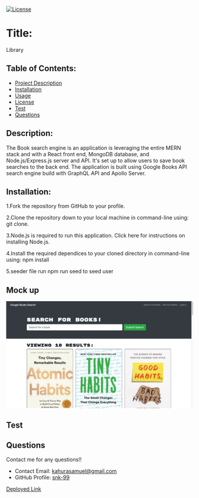   [![License](https://img.shields.io/badge/License-undefined-blue.svg)](https://opensource.org/licenses/undefined)
  
  # Title:
  Library
  

  ## Table of Contents: 
  * [Project Description](#description)
  * [Installation](#installation)
  * [Usage](#usage)
  * [License](#license)
  * [Test](#test)
  * [Questions](#questions)
  
  ## Description:
  The Book search engine is an application is leveraging the entire MERN stack and with a React front end, MongoDB database, and Node.js/Express.js server and API. It's set up to allow users to save book searches to the back end. The application is built using Google Books API search engine build with GraphQL API and Apollo Server.
  ## Installation:
  1.Fork the repository from GitHub to your profile.

  2.Clone the repository down to your local machine in command-line using: git clone.

  3.Node.js is required to run this application. Click here for instructions on installing Node.js.

  4.Install the required dependices to your cloned directory in command-line using: npm install

  5.seeder file run npm run seed to seed user 
  ## Mock up
  <img width="1436" alt="screenshot" src="./client/public/homepage.png">

  ## Test
   
   ## Questions
  Contact me for any questions!!
  * Contact Email: kahurasamuel@gmail.com
  * GitHub Profile: [snk-99](https://github.com/snk-99snk-99)

[Deployed Link]()
